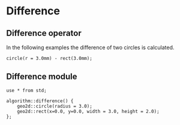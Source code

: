 # Difference

## Difference operator

In the following examples the difference of two circles is calculated.

```µCAD,difference.operator
circle(r = 3.0mm) - rect(3.0mm);
```

## Difference module

```µCAD,difference.module
use * from std;

algorithm::difference() {
    geo2d::circle(radius = 3.0);
    geo2d::rect(x=0.0, y=0.0, width = 3.0, height = 2.0);
};
```
